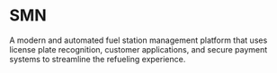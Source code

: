 # SMN
A modern and automated fuel station management platform that uses license plate recognition, customer applications, and secure payment systems to streamline the refueling experience.
